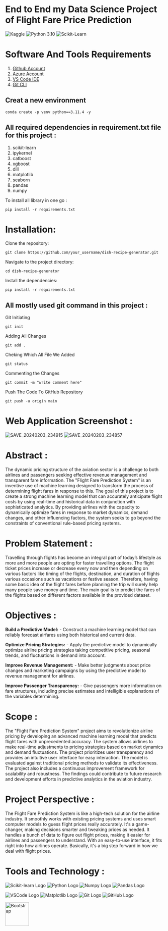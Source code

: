 # End to End my Data Science Project of Flight Fare Price Prediction

![Kaggle](https://img.shields.io/badge/Dataset-Kaggle-blue.svg) ![Python 3.10](https://img.shields.io/badge/Python-3.6-brightgreen.svg) ![Scikit-Learn](https://img.shields.io/badge/Library-ScikitLearn-orange.svg)

# Software And Tools Requirements

1. [Github Account](https://github.com)
2. [Azure Account](https://azure.microsoft.com/en-us/free)
3. [VS Code IDE](https://code.visualstudio.com)
4. [Git CLI](https://git-scm.com/book/en/v2/Getting-Started-The-Command-Line)


## Creat a new environment

```
conda create -p venv python==3.11.4 -y
```
## All required dependencies in requirement.txt file for this project : 
1. scikit-learn
2. ipykernel
3. catboost
4. xgboost
5. dill
6. matplotlib
7. seaborn
8. pandas
9. numpy

To install all library in one go :
```
pip install -r requirements.txt
```
# Installation:

Clone the repository:
```
git clone https://github.com/your_username/dish-recipe-generator.git
```
Navigate to the project directory:
```
cd dish-recipe-generator
```
Install the dependencies:
```
pip install -r requirements.txt
```
## All mostly used git command in this project :
Git Initiating
```
git init
```
Adding All Changes 
```
git add .
```
Cheking Which All File We Added 
```
git status
```
Commenting the Changes
```
git commit -m "write comment here"
```
Push The Code To GitHub Repository
```
git push -u origin main
```

#  Web Application Screenshot :
![SAVE_20240203_234915](https://github.com/rajkumardubey10/Flight_ML/assets/144990687/60fc5f9f-0004-4ccd-b9a9-bb7e4d8060fa)
![SAVE_20240203_234857](https://github.com/rajkumardubey10/Flight_ML/assets/144990687/b79e7cad-dbbb-4433-bee0-0ec09359ec0b)

# Abstract :
The dynamic pricing structure of the aviation sector is a challenge to both airlines and passengers seeking effective revenue management and transparent fare information. The "Flight Fare Prediction System" is an inventive use of machine learning designed to transform the process of determining flight fares in response to this.
The goal of this project is to create a strong machine learning model that can accurately anticipate flight costs by using real-time and historical data in conjunction with sophisticated analytics. By providing airlines with the capacity to dynamically optimize fares in response to market dynamics, demand changes, and other influencing factors, the system seeks to go beyond the constraints of conventional rule-based pricing systems.

# Problem Statement :
Travelling through flights has become an integral part of today’s lifestyle as more and 
more people are opting for faster travelling options. The flight ticket prices increase or 
decrease every now and then depending on various factors like timing of the flights, 
destination, and duration of flights various occasions such as vacations or festive 
season. Therefore, having some basic idea of the flight fares before planning the trip will 
surely help many people save money and time.
The main goal is to predict the fares of the flights based on different factors available in 
the provided dataset.

# Objectives :
 **Build a Predictive Model:** - Construct a machine learning model that can reliably forecast airfares using both historical and current data.
 
 **Optimize Pricing Strategies:** - Apply the predictive model to dynamically optimize airline pricing strategies taking competitive pricing, seasonal trends, and fluctuations in demand into account.
 
 **Improve Revenue Management:** - Make better judgments about price changes and marketing campaigns by using the predictive model to revenue management for airlines.
 
 **Improve Passenger Transparency:**  - Give passengers more information on fare structures, including precise estimates and intelligible explanations of the variables determining.

# Scope :
The "Flight Fare Prediction System" project aims to revolutionize airline pricing by developing an advanced machine learning model that predicts flight fares with unprecedented accuracy. The system allows airlines to make real-time adjustments to pricing strategies based on market dynamics and demand fluctuations. The project prioritizes user transparency and provides an intuitive user interface for easy interaction. The model is evaluated against traditional pricing methods to validate its effectiveness. 
The project also includes a continuous improvement framework for scalability and robustness. The findings could contribute to future research and development efforts in predictive analytics in the aviation industry.

# Project Perspective :

The Flight Fare Prediction System is like a high-tech solution for the airline industry. It smoothly works with existing pricing systems and uses smart computer models to guess flight prices really accurately. It's a game-changer, making decisions smarter and tweaking prices as needed. It handles a bunch of data to figure out flight prices, making it easier for airlines and passengers to understand. With an easy-to-use interface, it fits right into how airlines operate. Basically, it's a big step forward in how we deal with flight prices.


# Tools and Technology :
![Scikit-learn Logo](https://upload.wikimedia.org/wikipedia/commons/thumb/0/05/Scikit_learn_logo_small.svg/75px-Scikit_learn_logo_small.svg.png)
![Python Logo](https://upload.wikimedia.org/wikipedia/commons/thumb/c/c3/Python-logo-notext.svg/65px-Python-logo-notext.svg.png)
![Numpy Logo](https://upload.wikimedia.org/wikipedia/commons/thumb/3/31/NumPy_logo_2020.svg/75px-NumPy_logo_2020.svg.png)
![Pandas Logo](https://upload.wikimedia.org/wikipedia/commons/thumb/e/ed/Pandas_logo.svg/75px-Pandas_logo.svg.png)

![VSCode Logo](https://upload.wikimedia.org/wikipedia/commons/thumb/9/9a/Visual_Studio_Code_1.35_icon.svg/65px-Visual_Studio_Code_1.35_icon.svg.png)
![Matplotlib Logo](https://upload.wikimedia.org/wikipedia/commons/thumb/8/84/Matplotlib_icon.svg/75px-Matplotlib_icon.svg.png)
![Git Logo](https://upload.wikimedia.org/wikipedia/commons/thumb/e/e0/Git-logo.svg/75px-Git-logo.svg.png)
![GitHub Logo](https://upload.wikimedia.org/wikipedia/commons/thumb/9/91/Octicons-mark-github.svg/75px-Octicons-mark-github.svg.png)

<img src="https://getbootstrap.com/docs/5.1/assets/brand/bootstrap-logo.svg" alt="Bootstrap" width="75">

